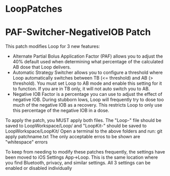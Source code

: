 # LoopPatches

# PAF-Switcher-NegativeIOB Patch

This patch modifies Loop for 3 new features:
- Alternate Partial Bolus Application Factor (PAF) allows you to adjust the 40% default used when determining what percentage of the calculated AB dose that Loop delivers.
- Automatic Strategy Switcher allows you to configure a threshold where Loop automatically switches between TB (<= threshold) and AB (> threshold). You must set Loop to AB mode and enable this setting for it to function. If you are in TB only, it will not auto switch you to AB.
- Negative IOB Factor is a percentage you can use to adjust the effect of negative IOB. During stubborn lows, Loop will frequently try to dose too much of the negative IOB as a recovery. This restricts Loop to only use this percentage of the negative IOB in a dose.

To apply the patch, you MUST apply both files. 
The "Loop-" file should be saved to LoopWorkspace/Loop/ and "LoopKit-" should be saved to LoopWorkspace/LoopKit/
Open a terminal to the above folders and run: git apply patchname.txt
The only acceptable erros to be shown are "whitespace" errors

To keep from needing to modify these patches frequently, the settings have been moved to iOS Settings App->Loop. This is the same location where you find Bluetooth, privacy, and similar settings.
All 3 settings can be enabled or disabled individually
